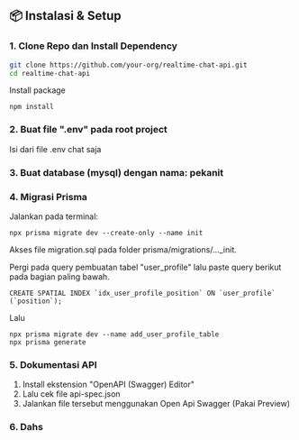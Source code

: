 <!-- # 💬 Realtime Chat API — Group & Private Chat

Proyek ini adalah backend chat realtime menggunakan **Node.js**, **Express**, **TypeScript**, **Prisma**, **Zod**, dan **Socket.IO**. Mendukung komunikasi chat dalam **grup** maupun secara **privat (1-on-1)**, dengan validasi data, struktur database relasional, dan koneksi realtime antar pengguna.

---

## 🚀 Fitur

- 🧑‍🤝‍🧑 Group Chat: Buat grup, kirim pesan ke anggota
- 👥 Private Chat: Obrolan pribadi antara dua user
- 🔄 Realtime via Socket.IO
- ✅ Validasi input dengan Zod
- 🗃 ORM Prisma untuk pengelolaan database
- ⚡ Dibangun dengan TypeScript dan Express

---

## 🧰 Teknologi yang Digunakan

- Node.js
- Express.js
- TypeScript
- Prisma ORM
- Zod (validator)
- Socket.IO (realtime)
- SQLite (default, bisa diganti PostgreSQL/MySQL)

--- -->

## 📦 Instalasi & Setup

### 1. Clone Repo dan Install Dependency

```bash
git clone https://github.com/your-org/realtime-chat-api.git
cd realtime-chat-api
```
Install package
```
npm install
```

### 2. Buat file ".env" pada root project
Isi dari file .env chat saja
### 3. Buat database (mysql) dengan nama: pekanit
### 4. Migrasi Prisma
Jalankan pada terminal:
```
npx prisma migrate dev --create-only --name init
```
Akses file migration.sql pada folder prisma/migrations/..._init.

Pergi pada query pembuatan tabel "user_profile" lalu paste query berikut pada bagian paling bawah.
```
CREATE SPATIAL INDEX `idx_user_profile_position` ON `user_profile` (`position`);
```
Lalu
```
npx prisma migrate dev --name add_user_profile_table
npx prisma generate
```
### 5. Dokumentasi API
1. Install ekstension "OpenAPI (Swagger) Editor"
2. Lalu cek file api-spec.json
3. Jalankan file tersebut menggunakan Open Api Swagger (Pakai Preview)

### 6. Dahs
